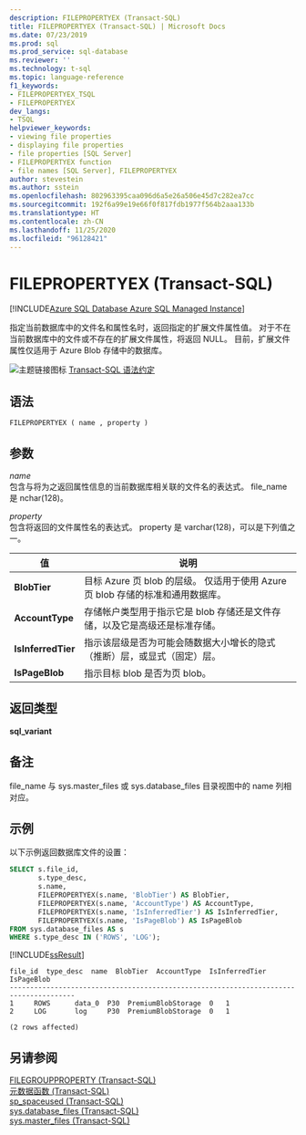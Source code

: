 ```yaml
---
description: FILEPROPERTYEX (Transact-SQL)
title: FILEPROPERTYEX (Transact-SQL) | Microsoft Docs
ms.date: 07/23/2019
ms.prod: sql
ms.prod_service: sql-database
ms.reviewer: ''
ms.technology: t-sql
ms.topic: language-reference
f1_keywords:
- FILEPROPERTYEX_TSQL
- FILEPROPERTYEX
dev_langs:
- TSQL
helpviewer_keywords:
- viewing file properties
- displaying file properties
- file properties [SQL Server]
- FILEPROPERTYEX function
- file names [SQL Server], FILEPROPERTYEX
author: stevestein
ms.author: sstein
ms.openlocfilehash: 802963395caa096d6a5e26a506e45d7c282ea7cc
ms.sourcegitcommit: 192f6a99e19e66f0f817fdb1977f564b2aaa133b
ms.translationtype: HT
ms.contentlocale: zh-CN
ms.lasthandoff: 11/25/2020
ms.locfileid: "96128421"
---
```

# <a name="filepropertyex-transact-sql"></a>FILEPROPERTYEX (Transact-SQL)
[!INCLUDE[Azure SQL Database Azure SQL Managed Instance](../../includes/applies-to-version/asdb-asdbmi.md)]

  指定当前数据库中的文件名和属性名时，返回指定的扩展文件属性值。 对于不在当前数据库中的文件或不存在的扩展文件属性，将返回 NULL。 目前，扩展文件属性仅适用于 Azure Blob 存储中的数据库。  
  
 ![主题链接图标](../../database-engine/configure-windows/media/topic-link.gif "“主题链接”图标") [Transact-SQL 语法约定](../../t-sql/language-elements/transact-sql-syntax-conventions-transact-sql.md)  
  
## <a name="syntax"></a>语法  
  
```syntaxsql  
FILEPROPERTYEX ( name , property )  
```  
  
## <a name="arguments"></a>参数  
 *name*  
 包含与将为之返回属性信息的当前数据库相关联的文件名的表达式。 file_name 是 nchar(128)。  
  
 *property*  
 包含将返回的文件属性名的表达式。 property 是 varchar(128)，可以是下列值之一。  


  
|值|说明|
|-----------|-----------------|  
|**BlobTier**|目标 Azure 页 blob 的层级。 仅适用于使用 Azure 页 blob 存储的标准和通用数据库。|
|**AccountType**|存储帐户类型用于指示它是 blob 存储还是文件存储，以及它是高级还是标准存储。|
|**IsInferredTier**|指示该层级是否为可能会随数据大小增长的隐式（推断）层，或显式（固定）层。|
|**IsPageBlob**|指示目标 blob 是否为页 blob。|
  
## <a name="return-types"></a>返回类型  
 **sql_variant**  
  
## <a name="remarks"></a>备注  
 file_name 与 sys.master_files 或 sys.database_files 目录视图中的 name 列相对应。  
  
## <a name="examples"></a>示例  
 以下示例返回数据库文件的设置：
```sql
SELECT s.file_id,
       s.type_desc,
       s.name,
       FILEPROPERTYEX(s.name, 'BlobTier') AS BlobTier,
       FILEPROPERTYEX(s.name, 'AccountType') AS AccountType,
       FILEPROPERTYEX(s.name, 'IsInferredTier') AS IsInferredTier,
       FILEPROPERTYEX(s.name, 'IsPageBlob') AS IsPageBlob
FROM sys.database_files AS s
WHERE s.type_desc IN ('ROWS', 'LOG');
```  
  
 [!INCLUDE[ssResult](../../includes/ssresult-md.md)]  
  
```
file_id  type_desc  name  BlobTier  AccountType  IsInferredTier  IsPageBlob
--------------------------------------------------------------------------------------
1     ROWS      data_0  P30  PremiumBlobStorage  0   1
2     LOG       log     P30  PremiumBlobStorage  0   1

(2 rows affected)
```  
  
## <a name="see-also"></a>另请参阅  
 [FILEGROUPPROPERTY (Transact-SQL)](../../t-sql/functions/filegroupproperty-transact-sql.md)   
 [元数据函数 (Transact-SQL)](../../t-sql/functions/metadata-functions-transact-sql.md)   
 [sp_spaceused (Transact-SQL)](../../relational-databases/system-stored-procedures/sp-spaceused-transact-sql.md)   
 [sys.database_files (Transact-SQL)](../../relational-databases/system-catalog-views/sys-database-files-transact-sql.md)   
 [sys.master_files (Transact-SQL)](../../relational-databases/system-catalog-views/sys-master-files-transact-sql.md)  
  
  
